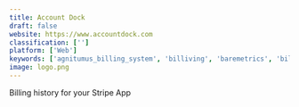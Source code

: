 ```yaml
---
title: Account Dock
draft: false 
website: https://www.accountdock.com
classification: ['']
platform: ['Web']
keywords: ['agnitumus_billing_system', 'billiving', 'baremetrics', 'billtrust', 'blinksale', 'chargedesk', 'coupa_unified_spend_suite', 'easybill', 'firstofficer', 'holded', 'hookfeed', 'invoice.to', 'kulturra_-_payment_center', 'paid_for_stripe', 'razorpay', 'razorpay_route', 'stripe_dashboard', 'stunning', 'transferwise', 'zoho_invoice']
image: logo.png
---
```

Billing history for your Stripe App